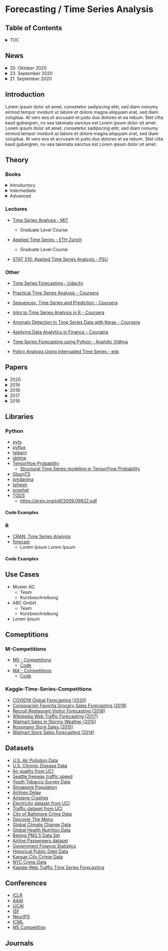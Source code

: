 # Forecasting / Time Series Analysis


## Table of Contents

<details>
  <summary>TOC</summary>

0. [News](#News)
1. [Introduction](#Introduction)
2. [Theory](#Theory)
    1. [Books](#Books)
    2. [Lectures](#Lectures)
    3. [Other](#Other)
3. [Papers](#Papers)
    1. [2020](#2020)
    2. [2019](#2019)
    2. [2018](#2018)
    2. [2017](#2017)
4. [Libraries](#Libraries)
    1. [Python](#Python)
    2. [R](#R)
2. [Use-Cases](#Use-Cases)
5. [Competitions](#Comeptitions)
    1. [M-Competitions](#M-Competitions)
    2. [Kaggle-Time-Series-Competitions](#Kaggle-Time-Series-Competitions)
6. [Datasets](#Datasets)
7. [Conferences](#Conferences)
8. [Journals](#Journals)
</details>

## News
<details>
  <summary>20. Oktober 2020</summary>
 
  * Zwei neue Paper im Bereich Forecasting hinzugefügt.
    * Intermittent Demand Forecasting with Renewal Processes - Türkmen, A. C. et al. (2020)
    * The Effectiveness of Discretization in Forecasting: An Empirical Study on Neural Time Series Models - Rabanser, S. et al. (2020)

</details>

<details>
  <summary>23. September 2020</summary>
 
  * Lorem Ipsum
  * Lorem Ipsum

</details>

<details>
  <summary>21. September 2020</summary>

  * Lorem Ipsum
  * Lorem Ipsum

</details>



## Introduction

Lorem ipsum dolor sit amet, consetetur sadipscing elitr, sed diam nonumy eirmod tempor invidunt ut labore et dolore magna aliquyam erat, sed diam voluptua. At vero eos et accusam et justo duo dolores et ea rebum. Stet clita kasd gubergren, no sea takimata sanctus est Lorem ipsum dolor sit amet. Lorem ipsum dolor sit amet, consetetur sadipscing elitr, sed diam nonumy eirmod tempor invidunt ut labore et dolore magna aliquyam erat, sed diam voluptua. At vero eos et accusam et justo duo dolores et ea rebum. Stet clita kasd gubergren, no sea takimata sanctus est Lorem ipsum dolor sit amet.

## Theory

### Books

<details>
  <summary>Introductory</summary>

  * [Forecasting: Principles and Practice - Hyndman, R. J. and Athanasopoulos, G. ()](https://otexts.com/fpp3/)
    * Bietet einen guten Einstieg in das Thema Forecasting und lässt sich recht schnell lesen, allerdings fehlt es an Tiefe.
  * [Introduction to Modern Time Series Analysis - Kirchgässner, G.,Wolters, J. and Hassler, U.](https://www.amazon.de/Introduction-Analysis-Springer-Business-Economics/dp/3642440290/ref=sr_1_15?__mk_de_DE=%C3%85M%C3%85%C5%BD%C3%95%C3%91&dchild=1&keywords=time+series&qid=1601186674&sr=8-15)

</details>

<details>
  <summary>Intermediate</summary>

  * [Applied Econometric Time Series - Enders, W. (2014)](https://www.wiley.com/en-us/Applied+Econometric+Time+Series%2C+4th+Edition-p-9781118918623)
    * Trägt den Titel "Applied" zurecht, und kann daher als Nachschlagewerk bei Anwednungsbezogenen Fragen im Bereich der Zeitreihenanalyse genutzt werden.
  * [Bayesian Econometric Methods - Chan, J., Koop, G., Poirier, D. J., and Tobias J. L. (2019)](https://www.amazon.de/Bayesian-Econometric-Methods-Exercises-Band-dp-1108437494/dp/1108437494/ref=dp_ob_title_bk)
    * Sehr empfehlenswert als Einführung für bayesianische Mathoden mit einem Fokus auf Zeitreihenmodellen in den Kapiteln 17 - 20
  * [Time Series Analysis and Its Applications - Shumway, R. H., and Stoffer, D.s.](https://www.stat.pitt.edu/stoffer/tsa4/tsa4.htm)
    * Lorem ipsum dolor sit amet, consectet
</details>

<details>
  <summary>Advanced</summary>
  
  * [Time Series Analysis - Hamilton, J. D.](https://www.amazon.de/Time-Analysis-James-D-Hamilton/dp/0691042896)
  * [Bayesian Filtering and Smoothing - Särkkä, S. (2013)]()
    * Obwohl es bereits 30 Jahre alt ist, noch immer eines der Standardwerke im Bereich Zeitreihenanalyse, allerdings mathematisch teils sehr anspruchsvoll.
  * [Dynamic Linear Modesl with R - Petris, G., Petrone, S., and Campagnoli, P. (2009) ](https://www.springer.com/de/book/9780387772370)
  * [Time Series Analysis by State Space Model - Durbin, J., and Koopman, S.J. (2012)](https://oxford.universitypressscholarship.com/view/10.1093/acprof:oso/9780199641178.001.0001/acprof-9780199641178)
  * [Stochastic Processes and Calculus, An Elementary Introduction with Applications - Hassler, U. (2016)](https://www.springer.com/de/book/9783319234274)
    * Sehr gute Einführung zu stochastischen Prozessen, da alle notwenidgen mathematische Konzepte im Buch hergeleitet werden.

</details>


### Lectures
* [Time Series Analysis - MIT](https://ocw.mit.edu/courses/economics/14-384-time-series-analysis-fall-2013/)
    * Graduate Level Course

* [Applied Time Series - ETH Zürich](https://stat.ethz.ch/lectures/ss19/applied-time-series.php#course_materials)
    * Graduate Level Course

* [STAT 510: Applied Time Series Analysis - PSU](https://online.stat.psu.edu/statprogram/stat510)

### Other

- [Time Series Forecasting - Udacity](https://www.udacity.com/course/time-series-forecasting--ud980)

- [Practical Time Series Analysis - Coursera](https://www.coursera.org/learn/practical-time-series-analysis)

- [Sequences, Time Series and Prediction - Coursera](https://www.coursera.org/learn/tensorflow-sequences-time-series-and-prediction)

- [Intro to Time Series Analysis in R - Coursera](https://www.coursera.org/projects/intro-time-series-analysis-in-r)

- [Anomaly Detection in Time Series Data with Keras -  Coursera](https://www.coursera.org/projects/anomaly-detection-time-series-keras)

- [Applying Data Analytics in Finance - Coursera](https://www.coursera.org/learn/applying-data-analytics-business-in-finance)

- [Time Series Forecasting using Python - Analytic Vidhya](https://courses.analyticsvidhya.com/courses/creating-time-series-forecast-using-python)

- [Policy Analysis Using Interrupted Time Series - edx](https://www.edx.org/course/policy-analysis-using-interrupted-time-series)

## Papers

<details>
  <summary>2020</summary>

  * [DeepAR: Probabilistic Forecasting with Autoregressive Recurrent Networks - D. Salinas et al. (2020)](https://arxiv.org/pdf/1704.04110.pdf)
    * Tags: `Amazon Research`, `Deep Learning`, `Probabilistic Forecasting`
    * [Medium](https://medium.com/@albertoarrigoni/paper-review-code-amazon-deepar-809938a319d9)
    * [Code - Tensorflow](https://github.com/arrigonialberto86/deepar)
    * [GlunoTS](https://gluon-ts.mxnet.io/api/gluonts/gluonts.model.deepar.html?highlight=deepar#gluonts.model.deepar.DeepAREstimator)


  * [Intermittent Demand Forecasting with Renewal Processes - Türkmen, A. C. et al. (2020)](https://arxiv.org/pdf/2010.01550.pdf)
    * Tags: `Amazon Research`, `Deep Learning`, `Forecasting`
    
  * [The Effectiveness of Discretization in Forecasting: An Empirical Study on Neural Time Series Models - Rabanser, S. et al. (2020)](https://arxiv.org/pdf/2005.10111.pdf)
    * Tabs: `Amazon Research`, `Deep Learning`, `Forecasting` 

  * [Neural forecasting:  Introduction and literature overview - Benidis et al. (2020)](https://arxiv.org/pdf/2004.10240.pdf)
    * Tags: `Amazon Research`, `Deep Learning`, `Forecasting`

  * [N-BEATS: Neural Basis Expansion Analysis for Interpretable Time Series Forecasting - Oreshki et al. (2020)](https://arxiv.org/pdf/1905.10437.pdf)
    * Tags: `Deep Learning`, `Forecasting`
    * Code:
      * [GluonTS](https://gluon-ts.mxnet.io/api/gluonts/gluonts.model.n_beats.html?highlight=nbeats#gluonts.model.n_beats.NBEATSEstimator)
      * [Keras & PyTorch](https://github.com/philipperemy/n-beats)

  * [Multi-variate Probabilistic Time Series Forecasting via Conditioned Normalizing Flows - Rasul et al.](https://arxiv.org/pdf/2002.06103.pdf)
    * Tags: `Deep Learning`, `Forecasting`, `Probabilistic Forecasting`

  * [Encoding Time Series as Images for Visual Inspection and Classification Using Tiled Convolutional Neural Networks - Zhiguang Wang and Tim Oates](https://www.researchgate.net/profile/Zhiguang_Wang3/publication/275970614_Encoding_Time_Series_as_Images_for_Visual_Inspection_and_Classification_Using_Tiled_Convolutional_Neural_Networks/links/554ceb960cf21ed2135f5951.pdf)
    * Tags: `Time Series Classification`, `CNN's` 
  

  * [Rethinking 1D-CNN for Time Series Classification: A Stronger Baseline - Tang, et al.](https://arxiv.org/abs/2002.10061)
    * Tags: `Time Series Classification`, `CNN's` 
    * [Code](https://github.com/Wensi-Tang/OS-CNN/)

  * [Block Hankel Tensor ARIMA for Multiple Short Time Series Forecasting - Shi, et al.](https://arxiv.org/pdf/2002.12135.pdf)
    * Tags: `Deep Learning`, `Forecasting`,
    * Code: not yet

</details>

<details>
  <summary>2019</summary>



  * [High-Dimensional Multivariate Forecasting with Low-Rank Gaussian Copula Processes - Salinas et al. (2019)](https://arxiv.org/pdf/1910.03002.pdf)
    * Tags: `Amazon Research`, `Deep Learning`, `Probabilistic Forecasting`, `Multivariate Forecasting`

  * [Deep Factors for Forecasting - Wang. et al. (2019)](https://arxiv.org/pdf/1905.12417.pdf)
    * Tags: `Amazon Research`, `Deep Learning`, `Probabilistic Forecasting`, `Multivariate Forecasting`
    * [GluonTS](https://gluon-ts.mxnet.io/api/gluonts/gluonts.model.deepvar.html)
  
  * [Think Globally, Act Locally: A Deep Neural Network Approach to High-Dimensional Time Series Forecasting - Sen et al.](https://arxiv.org/pdf/1905.03806.pdf)
    * Tags: 



</details>

<details>
  <summary>2018</summary>
    
  * [AR-MDN: Associative and Recurrent Mixture Density Networks for eRetail Demand Forecasting - Mukherjee et al. (2018)](https://arxiv.org/pdf/1803.03800.pdf)
    * Tags: 

</details>

<details>
  <summary>2017</summary>
  
  * [Forecasting at Scale - S. Taylor and B. Letham (2017)](https://peerj.com/preprints/3190v2/)
    * Tags: `Facebook`, `Prophet`, `Probabilistic Forecasting`
    * [Build Facebook's Prophet in PyMC3](https://www.ritchievink.com/blog/2018/10/09/build-facebooks-prophet-in-pymc3-bayesian-time-series-analyis-with-generalized-additive-models/)
  
  * [Approximate Bayesian Inference in Linear State Space Models for Intermittent Demand Forecasting at Scale - Seeger et al. (2017)](https://arxiv.org/pdf/1709.07638.pdf)
    * Tags: `Amazon Research`, `Deep Learning`, `Probabilistic Forecasting`, `Multivariate Forecasting`

</details>

<details>
  <summary>2016</summary>

  * [A new metric of absolute percentage error for intermittent demand forecasts - Sungil Kima and Heeyoung Kim](https://www.sciencedirect.com/science/article/pii/S0169207016000121)
    * Tags: `Forecast Metric`

</details>

## Libraries
### Python
* [pyts](https://pyts.readthedocs.io/en/stable/)
* [pyflux](https://pyflux.readthedocs.io/en/latest/)
* [tslearn](https://tslearn.readthedocs.io/en/stable/)
* [sktime](https://sktime.org/)
* [Tensorflow Probability](https://www.tensorflow.org/probability)
    *  [Structural Time Series modeling in TensorFlow Probability](https://blog.tensorflow.org/2019/03/structural-time-series-modeling-in.html)
* [GluonTS](https://gluon-ts.mxnet.io/)
* [pmdarima](http://alkaline-ml.com/pmdarima/)
* [tsfresh](https://github.com/blue-yonder/tsfresh)
* [prophet]()
* [TODS](https://tods-doc.github.io/)
  * https://arxiv.org/pdf/2009.09822.pdf


#### Code Examples

### R
* [CRAN: Time Series Analysis](https://cran.r-project.org/web/views/TimeSeries.html)
* [forecast](https://pkg.robjhyndman.com/forecast/)
    * Lorem Ipsum Lorem Ipsum
#### Code Examples

## Use Cases 
* Muster AG
    * Team
    * Kurzbeschreibung
* ABC GmbH
    * Team
    * Kurzbeschreibung
* Lorem Ipsum

## Comeptitions 

### M-Competitions
* [M5 - Competitions](https://mofc.unic.ac.cy/m5-competition/)
    * [Code](https://github.com/Mcompetitions)
* [M4 - Competitions](https://mofc.unic.ac.cy/m4/)
    * [Code](https://github.com/Mcompetitions)

### Kaggle-Time-Series-Competitions
* [COVID19 Global Forecasting (2020)](https://www.kaggle.com/c/covid19-global-forecasting-week-5)
* [Corporación Favorita Grocery Sales Forecasting (2018)](https://www.kaggle.com/c/favorita-grocery-sales-forecasting)
* [Recruit Restaurant Visitor Forecasting (2018)](https://www.kaggle.com/c/recruit-restaurant-visitor-forecasting)
* [Wikipedia Web Traffic Forecasting (2017)](https://www.kaggle.com/c/web-traffic-time-series-forecasting)
* [Walmart Sales in Stormy Weather (2015)](https://www.kaggle.com/c/walmart-recruiting-sales-in-stormy-weather)
* [Rossmann Store Sales (2015)](https://www.kaggle.com/c/rossmann-store-sales)
* [Walmart Store Sales Forecasting (2014)](https://www.kaggle.com/c/walmart-recruiting-store-sales-forecasting)


## Datasets
- [U.S. Air Pollution Data](https://data.world/data-society/us-air-pollution-data)
- [U.S. Chronic Disease Data](https://data.world/data-society/us-chronic-disease-data)
- [Air quality from UCI](http://archive.ics.uci.edu/ml/datasets/Air+Quality)
- [Seattle freeway traffic speed](https://github.com/zhiyongc/Seattle-Loop-Data)
- [Youth Tobacco Survey Data](https://data.world/data-society/youth-tobacco-survey-data)
- [Singapore Population](https://data.world/hxchua/populationsg)
- [Airlines Delay](https://data.world/data-society/airlines-delay)
- [Airplane Crashes](https://data.world/data-society/airplane-crashes)
- [Electricity dataset from UCI](https://archive.ics.uci.edu/ml/datasets/ElectricityLoadDiagrams20112014)
- [Traffic dataset from UCI](https://archive.ics.uci.edu/ml/datasets/PEMS-SF)
- [City of Baltimore Crime Data](https://data.world/data-society/city-of-baltimore-crime-data)
- [Discover The Menu](https://data.world/data-society/discover-the-menu)
- [Global Climate Change Data](https://data.world/data-society/global-climate-change-data)
- [Global Health Nutrition Data](https://data.world/data-society/global-health-nutrition-data)
- [Beijing PM2.5 Data Set](https://raw.githubusercontent.com/jbrownlee/Datasets/master/pollution.csv)
- [Airline Passengers dataset](https://github.com/jbrownlee/Datasets/blob/master/airline-passengers.csv)
- [Government Finance Statistics](https://data.world/data-society/government-finance-statistics)
- [Historical Public Debt Data](https://data.world/data-society/historical-public-debt-data)
- [Kansas City Crimie Data](https://data.world/data-society/kansas-city-crime-data)
- [NYC Crime Data](https://data.world/data-society/nyc-crime-data)
- [Kaggle-Web Traffic Time Series Forecasting](https://www.kaggle.com/c/web-traffic-time-series-forecasting)

## Conferences
* [ICLR](https://iclr.cc/)
* [AAAI](https://www.aaai.org/)
* [IJCAI](https://www.ijcai.org/)
* [ISF](https://isf.forecasters.org/)
* [NeurIPS](https://nips.cc/)
* [ICML](https://icml.cc/)
* [M5 Competition](https://mofc.unic.ac.cy/m5-competition/)

## Journals